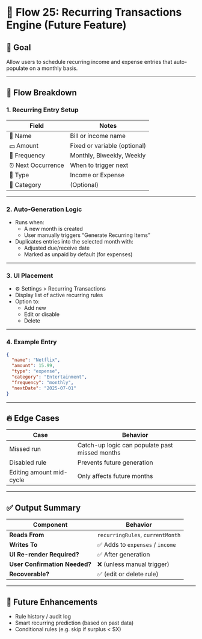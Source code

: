 # 🔁 Flow 25: Recurring Transactions Engine (Future Feature)

## 🧠 Goal

Allow users to schedule recurring income and expense entries that auto-populate on a monthly basis.

---

## 🔄 Flow Breakdown

### 1. Recurring Entry Setup

| Field | Notes |
|-------|-------|
| 📌 Name | Bill or income name |
| 💵 Amount | Fixed or variable (optional) |
| 📆 Frequency | Monthly, Biweekly, Weekly |
| ⏰ Next Occurrence | When to trigger next |
| 🧩 Type | Income or Expense |
| 📂 Category | (Optional) |

---

### 2. Auto-Generation Logic

- Runs when:
  - A new month is created
  - User manually triggers “Generate Recurring Items”
- Duplicates entries into the selected month with:
  - Adjusted due/receive date
  - Marked as unpaid by default (for expenses)

---

### 3. UI Placement

- ⚙️ Settings > Recurring Transactions
- Display list of active recurring rules
- Option to:
  - Add new
  - Edit or disable
  - Delete

---

### 4. Example Entry

```json
{
  "name": "Netflix",
  "amount": 15.99,
  "type": "expense",
  "category": "Entertainment",
  "frequency": "monthly",
  "nextDate": "2025-07-01"
}
```

---

## 🔥 Edge Cases

| Case | Behavior |
|------|----------|
| Missed run | Catch-up logic can populate past missed months |
| Disabled rule | Prevents future generation |
| Editing amount mid-cycle | Only affects future months |

---

## ✅ Output Summary

| Component | Behavior |
|----------|----------|
| **Reads From** | `recurringRules`, `currentMonth` |
| **Writes To** | ✅ Adds to `expenses` / `income` |
| **UI Re-render Required?** | ✅ After generation |
| **User Confirmation Needed?** | ❌ (unless manual trigger) |
| **Recoverable?** | ✅ (edit or delete rule) |

---

## 🔮 Future Enhancements

- Rule history / audit log
- Smart recurring prediction (based on past data)
- Conditional rules (e.g. skip if surplus < $X)